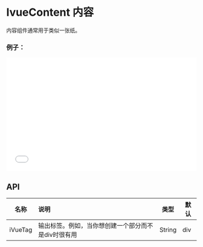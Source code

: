 # IvueContent 内容

内容组件通常用于类似一张纸。

### 例子：

<iframe width="100%" height="300" src="//jsfiddle.net/qq282126990/fuze6g7d/1/embedded/result,html,css/" allowfullscreen="allowfullscreen" allowpaymentrequest frameborder="0"></iframe>

## API

| 名称    | 说明                                                | 类型   | 默认 |
| ------- | :-------------------------------------------------- | ------ | ---- |
| iVueTag | 输出标签。例如，当你想创建一个部分而不是div时很有用 | String | div  |

